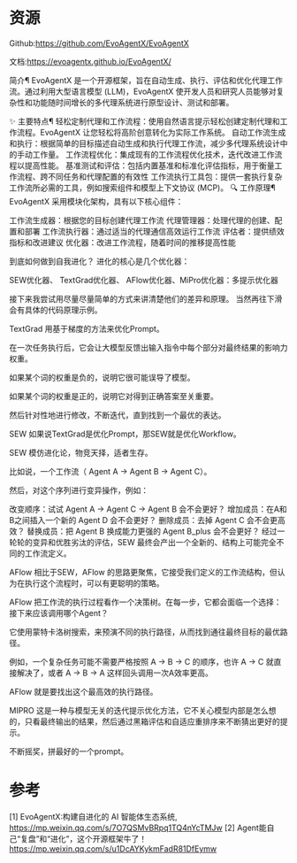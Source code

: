 # 资源

Github:https://github.com/EvoAgentX/EvoAgentX

文档:https://evoagentx.github.io/EvoAgentX/

简介¶
EvoAgentX 是一个开源框架，旨在自动生成、执行、评估和优化代理工作流。通过利用大型语言模型 (LLM)，EvoAgentX 使开发人员和研究人员能够对复杂性和功能随时间增长的多代理系统进行原型设计、测试和部署。

✨ 主要特点¶
轻松定制代理和工作流程：使用自然语言提示轻松创建定制代理和工作流程。EvoAgentX 让您轻松将高阶创意转化为实际工作系统。
自动工作流生成和执行：根据简单的目标描述自动生成和执行代理工作流，减少多代理系统设计中的手动工作量。
工作流程优化：集成现有的工作流程优化技术，迭代改进工作流程以提高性能。
基准测试和评估：包括内置基准和标准化评估指标，用于衡量工作流程、跨不同任务和代理配置的有效性
工作流执行工具包：提供一套执行复杂工作流所必需的工具，例如搜索组件和模型上下文协议 (MCP)。
🔍 工作原理¶
EvoAgentX 采用模块化架构，具有以下核心组件：

工作流生成器：根据您的目标创建代理工作流
代理管理器：处理代理的创建、配置和部署
工作流执行器：通过适当的代理通信高效运行工作流
评估者：提供绩效指标和改进建议
优化器：改进工作流程，随着时间的推移提高性能

到底如何做到自我进化？
进化的核心是几个优化器：

SEW优化器、 TextGrad优化器、 AFlow优化器、MiPro优化器：多提示优化器

接下来我尝试用尽量尽量简单的方式来讲清楚他们的差异和原理。 当然再往下滑会有具体的代码原理示例。

TextGrad
用基于梯度的方法来优化Prompt。

在一次任务执行后，它会让大模型反馈出输入指令中每个部分对最终结果的影响力权重。

如果某个词的权重是负的，说明它很可能误导了模型。

如果某个词的权重是正的，说明它对得到正确答案至关重要。

然后针对性地进行修改，不断迭代，直到找到一个最优的表达。

SEW
如果说TextGrad是优化Prompt，那SEW就是优化Workflow。

SEW 模仿进化论，物竞天择，适者生存。

比如说，一个工作流（ Agent A -> Agent B -> Agent C）。

然后，对这个序列进行变异操作，例如：

改变顺序：试试 Agent A -> Agent C -> Agent B 会不会更好？
增加成员：在A和B之间插入一个新的 Agent D 会不会更好？
删除成员：去掉 Agent C 会不会更高效？
替换成员：把 Agent B 换成能力更强的 Agent B_plus 会不会更好？
经过一轮轮的变异和优胜劣汰的评估，SEW 最终会产出一个全新的、结构上可能完全不同的工作流定义。

AFlow
相比于SEW，AFlow 的思路更聚焦，它接受我们定义的工作流结构，但认为在执行这个流程时，可以有更聪明的策略。

AFlow 把工作流的执行过程看作一个决策树。在每一步，它都会面临一个选择：接下来应该调用哪个Agent？

它使用蒙特卡洛树搜索，来预演不同的执行路径，从而找到通往最终目标的最优路径。

例如，一个复杂任务可能不需要严格按照 A -> B -> C 的顺序，也许 A -> C 就直接解决了，或者 A -> B -> A 这样回头调用一次A效率更高。

AFlow 就是要找出这个最高效的执行路径。

MIPRO
这是一种与模型无关的迭代提示优化方法，它不关心模型内部是怎么想的，只看最终输出的结果，然后通过黑箱评估和自适应重排序来不断猜出更好的提示。

不断摇奖，拼最好的一个prompt。

# 参考

[1] EvoAgentX:构建自进化的 AI 智能体生态系统, https://mp.weixin.qq.com/s/7O7QSMvBRpq1TQ4nYcTMJw
[2] Agent能自己“复盘”和“进化”，这个开源框架牛了！https://mp.weixin.qq.com/s/u1DcAYKykmFadR81DfEymw